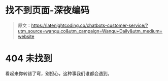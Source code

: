 # 找不到页面-深夜编码

> 原文：<https://latenightcoding.co/chatbots-customer-service/?utm_source=wanqu.co&utm_campaign=Wanqu+Daily&utm_medium=website>

# 404 未找到

看起来你转错了弯，别担心，这种事我们谁都会遇到。
